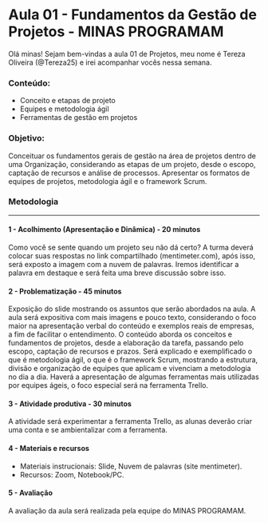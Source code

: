 # Aula 01 - Fundamentos da Gestão de Projetos - MINAS PROGRAMAM

Olá minas! Sejam bem-vindas a aula 01 de Projetos, meu nome é Tereza Oliveira (@Tereza25) e irei acompanhar vocês nessa semana.


### Conteúdo:

- Conceito e etapas de projeto 
- Equipes e metodologia ágil
- Ferramentas de gestão em projetos


### Objetivo: 

Conceituar os fundamentos gerais de gestão na área de projetos dentro de uma Organização, considerando as etapas de um projeto, desde o escopo, captação de recursos e análise de processos. Apresentar os formatos de equipes de projetos, metodologia ágil e o framework Scrum. 



### Metodologia
------------------------------------------------------------

#### 1 - Acolhimento (Apresentação e Dinâmica) - 20 minutos

Como você se sente quando um projeto seu não dá certo? A turma deverá colocar suas respostas no link compartilhado (mentimeter.com), após isso, será exposto a imagem com a nuvem de palavras. Iremos identificar a palavra em destaque e será feita uma breve discussão sobre isso.

#### 2 - Problematização - 45 minutos

Exposição do slide mostrando os assuntos que serão abordados na aula. A aula será expositiva com mais imagens e pouco texto, considerando o foco maior na apresentação verbal do conteúdo e exemplos reais de empresas, a fim de facilitar o entendimento. O conteúdo aborda os conceitos e fundamentos de projetos, desde a elaboração da tarefa, passando pelo escopo, captação de recursos e prazos. Será explicado e exemplificado o que é metodologia ágil, o que é o framework Scrum, mostrando a estrutura, divisão e organização de equipes que aplicam e vivenciam a metodologia no dia a dia.  Haverá a apresentação de algumas ferramentas mais utilizadas por equipes ágeis, o foco especial será na ferramenta Trello.

#### 3 - Atividade produtiva - 30 minutos

A atividade será experimentar a ferramenta Trello, as alunas deverão criar uma conta e se ambientalizar com a ferramenta.


#### 4 - Materiais e recursos

- Materiais instrucionais: Slide, Nuvem de palavras (site mentimeter).
- Recursos:  Zoom, Notebook/PC.

#### 5 - Avaliação

A avaliação da aula será realizada pela equipe do MINAS PROGRAMAM.





